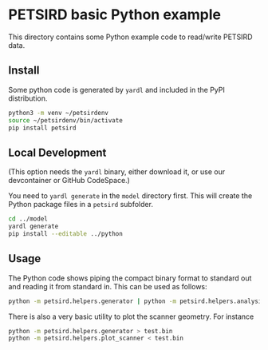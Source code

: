 # PETSIRD basic Python example

This directory contains some Python example code to read/write PETSIRD data.

## Install

Some python code is generated by `yardl` and included in the PyPI distribution.

```sh
python3 -m venv ~/petsirdenv
source ~/petsirdenv/bin/activate
pip install petsird
```

## Local Development

(This option needs the `yardl` binary, either download it, or use our devcontainer or GitHub CodeSpace.)

You need to `yardl generate` in the `model` directory first. This will create the Python package files in a `petsird`
subfolder.

```sh
cd ../model
yardl generate
pip install --editable ../python
```

## Usage

The Python code shows piping the compact binary format to standard out and
reading it from standard in. This can be used as follows:

```sh
python -m petsird.helpers.generator | python -m petsird.helpers.analysis
```

There is also a very basic utility to plot the scanner geometry. For instance

```sh
python -m petsird.helpers.generator > test.bin
python -m petsird.helpers.plot_scanner < test.bin
```
